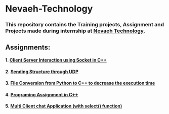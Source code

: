 # Nevaeh-Technology

###    This repository contains the Training projects, Assignment and Projects made during internship at [Nevaeh Technology](http://nevaehtech.com/).


## Assignments:

#### 1. [Client Server Interaction using Socket in C++](https://github.com/charlie219/Nevaeh-Technology/tree/main/Client-Server-Communication)
#### 2. [Sending Structure through UDP](https://github.com/charlie219/Nevaeh-Technology/tree/main/Send_Structure_Through_UDP)
#### 3. [File Conversion from Python to C++ to decrease the execution time](https://github.com/charlie219/Nevaeh-Technology/tree/main/File_Conversion)
#### 4. [Programing Assignment in C++](https://github.com/charlie219/Nevaeh-Technology/tree/main/Programing_Assignment)
#### 5. [Multi Client chat Application (with select() function)](https://github.com/charlie219/Nevaeh-Technology/tree/main/Multi_Client_Chat_Application)
